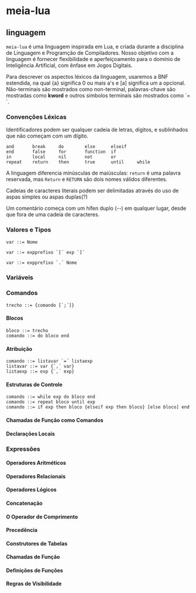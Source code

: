 # meia-lua

## linguagem

`meia-lua` é uma linguagem inspirada em Lua, e criada durante a disciplina de Linguagem e Programção de Compiladores.
Nosso objetivo com a linguagem é fornecer flexibilidade e aperfeiçoamento para o domínio de Inteligência Artificial, com ênfase em Jogos Digitais.

Para descrever os aspectos léxicos da linguagem, usaremos a BNF estendida, na qual {a} significa 0 ou mais a's e [a] significa um a opcional. Não-terminais são mostrados como non-terminal, palavras-chave são mostradas como **kword** e outros símbolos terminais são mostrados como `=´. 

### Convenções Léxicas
Identificadores podem ser qualquer cadeia de letras, dígitos, e sublinhados que não começam com um dígito.

```
and       break     do        else      elseif
end       false     for       function  if
in        local     nil       not       or
repeat    return    then      true      until     while
```

A linguagem diferencia minúsculas de maiúsculas: `return` é uma palavra reservada, mas `Return` e `RETURN` são dois nomes válidos diferentes. 
 
Cadeias de caracteres literais podem ser delimitadas através do uso de aspas simples ou aspas duplas(?)

Um comentário começa com um hífen duplo (--) em qualquer lugar, desde que fora de uma cadeia de caracteres.

###  Valores e Tipos

```
var ::= Nome
```

```
var ::= expprefixo `[´ exp `]´
```

```
var ::= expprefixo `.´ Nome
```

### Variáveis

### Comandos

```
trecho ::= {comando [`;´]}
```

#### Blocos

```
bloco ::= trecho
comando ::= do bloco end
```


#### Atribuição

```
comando ::= listavar `=´ listaexp
listavar ::= var {`,´ var}
listaexp ::= exp {`,´ exp}
```


#### Estruturas de Controle

```
comando ::= while exp do bloco end
comando ::= repeat bloco until exp
comando ::= if exp then bloco {elseif exp then bloco} [else bloco] end
```
#### Chamadas de Função como Comandos

#### Declarações Locais

### Expressões

#### Operadores Aritméticos

#### Operadores Relacionais

#### Operadores Lógicos

#### Concatenação

#### O Operador de Comprimento

#### Precedência

#### Construtores de Tabelas

#### Chamadas de Função

#### Definições de Funções

#### Regras de Visibilidade
